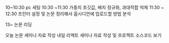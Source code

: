 
10~10:30 pc 세팅
10:30 ~11:30 가중치 초깃값, 배치 정규화, 과대적합 억제
11:30 ~ 12:30 프린터 설정 및 논문 정리해서 옵시디언에 업로드할 방법 분석

13~ 논문 리딩

오늘 논문 세미나 자료 작성
내일 리액트 세미나 자료 작성 및 프로젝트 소스코드 보기